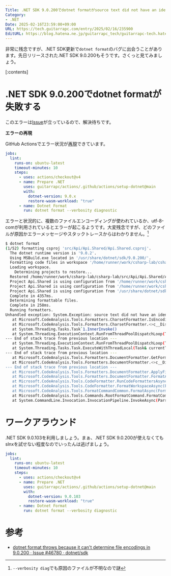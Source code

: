 ```yaml
---
Title: .NET SDK 9.0.200でdotnet formatがsource text did not have an identifiable encodingで失敗する
Category:
- .NET
Date: 2025-02-16T23:59:00+09:00
URL: https://tech.guitarrapc.com/entry/2025/02/16/235900
EditURL: https://blog.hatena.ne.jp/guitarrapc_tech/guitarrapc-tech.hatenablog.com/atom/entry/6802418398329702035
---
```


非常に残念ですが、.NET SDK更新で`dotnet format`のバグに出会うことがあります。先日リリースされた.NET SDK 9.0.200もそうです。さくっと見てみましょう。

[:contents]

# .NET SDK 9.0.200でdotnet formatが失敗する

このエラーは[Issue](https://github.com/dotnet/sdk/issues/46780)が立っているので、解決待ちです。

**エラーの再現**

GitHub Actionsでエラー状況が[再現](https://github.com/guitarrapc/csharp-lab/actions/runs/13360338754/job/37308995239)できています。

```yaml
jobs:
  lint:
    runs-on: ubuntu-latest
    timeout-minutes: 10
    steps:
      - uses: actions/checkout@v4
      - name: Prepare .NET
        uses: guitarrapc/actions/.github/actions/setup-dotnet@main
        with:
          dotnet-version: 9.0.x
          restore-wasm-workload: "true"
      - name: Dotnet Format
        run: dotnet format --verbosity diagnostic
```

エラーと状況的に、複数のファイルエンコーディングが使われているか、utf-8-comが利用されているとエラーが起こるようです。大変残念ですが、どのファイルが原因かエラーメッセージやスタックトレースからはわかりません。[^1]

```sh
$ dotnet format
(1/52) formatting csproj 'src/Api/Api.Shared/Api.Shared.csproj'.
  The dotnet runtime version is '9.0.2'.
  Using MSBuild.exe located in '/usr/share/dotnet/sdk/9.0.200/'.
  Formatting code files in workspace '/home/runner/work/csharp-lab/csharp-lab/src/Api/Api.Shared/Api.Shared.csproj'.
  Loading workspace.
    Determining projects to restore...
  Restored /home/runner/work/csharp-lab/csharp-lab/src/Api/Api.Shared/Api.Shared.csproj (in 1.59 sec).
  Project Api.Shared is using configuration from '/home/runner/work/csharp-lab/csharp-lab/.editorconfig'.
  Project Api.Shared is using configuration from '/home/runner/work/csharp-lab/csharp-lab/src/Api/Api.Shared/obj/Debug/net9.0/Api.Shared.GeneratedMSBuildEditorConfig.editorconfig'.
  Project Api.Shared is using configuration from '/usr/share/dotnet/sdk/9.0.200/Sdks/Microsoft.NET.Sdk/analyzers/build/config/analysislevel_9_default.globalconfig'.
  Complete in 4357ms.
  Determining formattable files.
  Complete in 258ms.
  Running formatters.
Unhandled exception: System.Exception: source text did not have an identifiable encoding
   at Microsoft.CodeAnalysis.Tools.Formatters.CharsetFormatter.IsEncodingEquivalent(SourceText sourceText, Encoding encoding)
   at Microsoft.CodeAnalysis.Tools.Formatters.CharsetFormatter.<>c__DisplayClass10_0.<FormatFileAsync>b__0()
   at System.Threading.Tasks.Task`1.InnerInvoke()
   at System.Threading.ExecutionContext.RunFromThreadPoolDispatchLoop(Thread threadPoolThread, ExecutionContext executionContext, ContextCallback callback, Object state)
--- End of stack trace from previous location ---
   at System.Threading.ExecutionContext.RunFromThreadPoolDispatchLoop(Thread threadPoolThread, ExecutionContext executionContext, ContextCallback callback, Object state)
   at System.Threading.Tasks.Task.ExecuteWithThreadLocal(Task& currentTaskSlot, Thread threadPoolThread)
--- End of stack trace from previous location ---
   at Microsoft.CodeAnalysis.Tools.Formatters.DocumentFormatter.GetFormattedSourceTextAsync(Document document, OptionSet optionSet, AnalyzerConfigOptions analyzerConfigOptions, FormatOptions formatOptions, ILogger logger, CancellationToken cancellationToken)
   at Microsoft.CodeAnalysis.Tools.Formatters.DocumentFormatter.<>c__DisplayClass8_1.<<FormatFiles>b__0>d.MoveNext()
--- End of stack trace from previous location ---
   at Microsoft.CodeAnalysis.Tools.Formatters.DocumentFormatter.ApplyFileChangesAsync(Solution solution, ImmutableArray`1 formattedDocuments, FormatOptions formatOptions, ILogger logger, List`1 formattedFiles, CancellationToken cancellationToken)
   at Microsoft.CodeAnalysis.Tools.Formatters.DocumentFormatter.FormatAsync(Workspace workspace, Solution solution, ImmutableArray`1 formattableDocuments, FormatOptions formatOptions, ILogger logger, List`1 formattedFiles, CancellationToken cancellationToken)
   at Microsoft.CodeAnalysis.Tools.CodeFormatter.RunCodeFormattersAsync(Workspace workspace, Solution solution, ImmutableArray`1 formattableDocuments, FormatOptions formatOptions, ILogger logger, List`1 formattedFiles, CancellationToken cancellationToken)
   at Microsoft.CodeAnalysis.Tools.CodeFormatter.FormatWorkspaceAsync(FormatOptions formatOptions, ILogger logger, CancellationToken cancellationToken, String binaryLogPath)
   at Microsoft.CodeAnalysis.Tools.FormatCommandCommon.FormatAsync(FormatOptions formatOptions, ILogger`1 logger, CancellationToken cancellationToken)
   at Microsoft.CodeAnalysis.Tools.Commands.RootFormatCommand.FormatCommandDefaultHandler.InvokeAsync(ParseResult parseResult, CancellationToken cancellationToken)
   at System.CommandLine.Invocation.InvocationPipeline.InvokeAsync(ParseResult parseResult, CancellationToken cancellationToken)
```

# ワークアラウンド

.NET SDK 9.0.103を利用しましょう。まぁ、.NET SDK 9.0.200が使えなくてもslnxを試せない程度なのでいったんは逃げましょう。

```yaml
jobs:
  lint:
    runs-on: ubuntu-latest
    timeout-minutes: 10
    steps:
      - uses: actions/checkout@v4
      - name: Prepare .NET
        uses: guitarrapc/actions/.github/actions/setup-dotnet@main
        with:
          dotnet-version: 9.0.103
          restore-wasm-workload: "true"
      - name: Dotnet Format
        run: dotnet format --verbosity diagnostic
```

# 参考

* [dotnet format throws because it can't determine file encodings in 9.0.200 · Issue #46780 · dotnet/sdk](https://github.com/dotnet/sdk/issues/46780)


[^1]: `--verbosity diag`でも原因のファイルが不明なので謎

